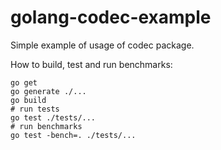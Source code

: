 # golang-codec-example

Simple example of usage of codec package.

How to build, test and run benchmarks:

```
go get
go generate ./...
go build
# run tests
go test ./tests/...
# run benchmarks
go test -bench=. ./tests/...
```
